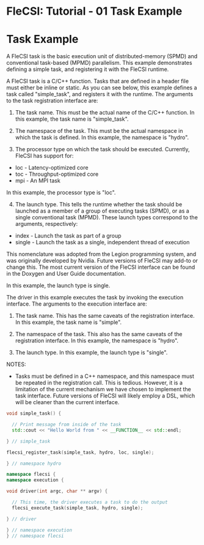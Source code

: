 # FleCSI: Tutorial - 01 Task Example
<!--
  The above header is required for Doxygen to correctly name the
  auto-generated page. It is ignored in the FleCSI guide documentation.
-->

<!-- CINCHDOC DOCUMENT(user-guide) SECTION(tutorial::tasks) -->

# Task Example

A FleCSI task is the basic execution unit of distributed-memory (SPMD)
and conventional task-based (MPMD) parallelism. This example
demonstrates defining a simple task, and registering it with the
FleCSI runtime.

A FleCSI task is a C/C++ function. Tasks that are defined in a header
file must either be inline or static. As you can see below, this
example defines a task called "simple_task", and registers it with the
runtime. The arguments to the task registration interface are:

1. The task name. This must be the actual name of the C/C++
function. In this example, the task name is "simple_task".

2. The namespace of the task. This must be the actual namespace in
which the task is defined. In this example, the namespace is
"hydro".

3. The processor type on which the task should be executed.
Currently, FleCSI has support for:

  * loc - Latency-optimized core
  * toc - Throughput-optimized core
  * mpi - An MPI task

  In this example, the processor type is "loc".

4. The launch type. This tells the runtime whether the task should
be launched as a member of a group of executing tasks (SPMD), or
as a single conventional task (MPMD). These launch types
correspond to the arguments, respectively:

  * index  - Launch the task as part of a group
  * single - Launch the task as a single, independent thread of execution

This nomenclature was adopted from the Legion programming
system, and was originally developed by Nvidia. Future versions
of FleCSI may add-to or change this. The most current version of
the FleCSI interface can be found in the Doxygen and User Guide
documentation.

In this example, the launch type is single.

The driver in this example executes the task by invoking the execution
interface. The arguments to the execution interface are:

1. The task name. This has the same caveats of the registration
   interface. In this example, the task name is "simple".

2. The namespace of the task. This also has the same caveats of the
   registration interface. In this example, the namespace is
   "hydro".

3. The launch type. In this example, the launch type is "single".

NOTES:

* Tasks must be defined in a C++ namespace, and this namespace must
  be repeated in the registration call. This is tedious. However, it
  is a limitation of the current mechanism we have chosen to
  implement the task interface. Future versions of FleCSI will
  likely employ a DSL, which will be cleaner than the current interface.

```cpp
void simple_task() {

  // Print message from inside of the task
  std::cout << "Hello World from " << __FUNCTION__ << std::endl;

} // simple_task

flecsi_register_task(simple_task, hydro, loc, single);

} // namespace hydro

namespace flecsi {
namespace execution {

void driver(int argc, char ** argv) {

  // This time, the driver executes a task to do the output
  flecsi_execute_task(simple_task, hydro, single);

} // driver

} // namespace execution
} // namespace flecsi
```

<!-- vim: set tabstop=2 shiftwidth=2 expandtab fo=cqt tw=72 : -->
